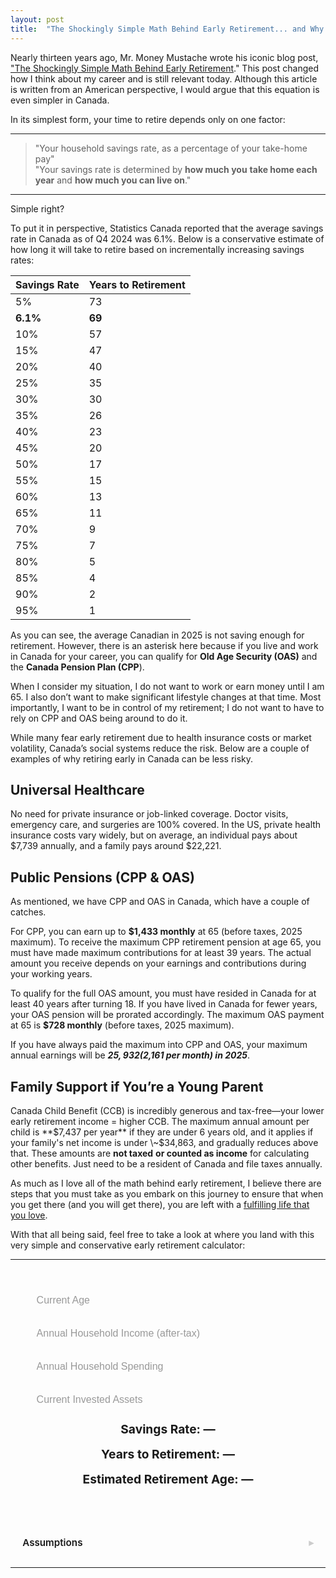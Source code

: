 ```yaml
---  
layout: post  
title:  "The Shockingly Simple Math Behind Early Retirement... and Why It's Less Risky in Canada."  
---
```


Nearly thirteen years ago, Mr. Money Mustache wrote his iconic blog post, ["The Shockingly Simple Math Behind Early Retirement](https://www.mrmoneymustache.com/2012/01/13/the-shockingly-simple-math-behind-early-retirement/)." This post changed how I think about my career and is still relevant today. Although this article is written from an American perspective, I would argue that this equation is even simpler in Canada. 

In its simplest form, your time to retire depends only on one factor:

---

> "Your household savings rate, as a percentage of your take-home pay"  
> "Your savings rate is determined by **how much you** **take home each year** and **how much you can live on**."

---

Simple right? 

To put it in perspective, Statistics Canada reported that the average savings rate in Canada as of Q4 2024 was 6.1%. Below is a conservative estimate of how long it will take to retire based on incrementally increasing savings rates:

| Savings Rate | Years to Retirement |  
|--------------|---------------------|  
| 5%           | 73                  |  
| **6.1%**         | **69**                  |  
| 10%          | 57                  |  
| 15%          | 47                  |  
| 20%          | 40                  |  
| 25%          | 35                  |  
| 30%          | 30                  |  
| 35%          | 26                  |  
| 40%          | 23                  |  
| 45%          | 20                  |  
| 50%          | 17                  |  
| 55%          | 15                  |  
| 60%          | 13                  |  
| 65%          | 11                  |  
| 70%          | 9                   |  
| 75%          | 7                   |  
| 80%          | 5                   |  
| 85%          | 4                   |  
| 90%          | 2                   |  
| 95%          | 1                   |

As you can see, the average Canadian in 2025 is not saving enough for retirement. However, there is an asterisk here because if you live and work in Canada for your career, you can qualify for **Old Age Security (OAS)** and the **Canada Pension Plan (CPP**). 

When I consider my situation, I do not want to work or earn money until I am 65\. I also don’t want to make significant lifestyle changes at that time. Most importantly, I want to be in control of my retirement; I do not want to have to rely on CPP and OAS being around to do it.

While many fear early retirement due to health insurance costs or market volatility, Canada’s social systems reduce the risk. Below are a couple of examples of why retiring early in Canada can be less risky.

## Universal Healthcare

No need for private insurance or job-linked coverage. Doctor visits, emergency care, and surgeries are 100% covered. In the US, private health insurance costs vary widely, but on average, an individual pays about $7,739 annually, and a family pays around $22,221.

## Public Pensions (CPP & OAS)

As mentioned, we have CPP and OAS in Canada, which have a couple of catches.

For CPP, you can earn up to **$1,433 monthly** at 65 (before taxes, 2025 maximum). To receive the maximum CPP retirement pension at age 65, you must have made maximum contributions for at least 39 years. The actual amount you receive depends on your earnings and contributions during your working years. 

To qualify for the full OAS amount, you must have resided in Canada for at least 40 years after turning 18\. If you have lived in Canada for fewer years, your OAS pension will be prorated accordingly.  The maximum OAS payment at 65 is **$728 monthly** (before taxes, 2025 maximum).

If you have always paid the maximum into CPP and OAS, your maximum annual earnings will be ***$25,932 ($2,161 per month) in 2025***.

## Family Support if You’re a Young Parent

Canada Child Benefit (CCB) is incredibly generous and tax-free—your lower early retirement income \= higher CCB.  The maximum annual amount per child is **$7,437 per year** if they are under 6 years old, and it applies if your family's net income is under \~$34,863, and gradually reduces above that. These amounts are **not taxed** **or counted as income** for calculating other benefits. Just need to be a resident of Canada and file taxes annually.



As much as I love all of the math behind early retirement, I believe there are steps that you must take as you embark on this journey to ensure that when you get there (and you will get there), you are left with a [fulfilling life that you love](https://tonyneufeld.blog/2025/04/28/Boulders/).

With that all being said, feel free to take a look at where you land with this very simple and conservative early retirement calculator:

---

<html lang="en">
<head>
  <title>Years to Retirement Calculator</title>
  <style>
    .calculator-container {
      width: 100%;
      max-width: 600px;
      flex-direction: column;
      display: flex;
      gap: 2rem;
      justify-content: center;
    }
    .calculator {
      flex-direction: column;
      display: flex;
      gap: 1rem;
      padding: 2rem;
      background: var(--card-bg);
      border-radius: 8px;
      box-shadow: 0 0 20px rgba(255 255 255 / 0.05);
      color: var(--text-color); /* Set the text color */
      border: 1px solid var(--text-color); /* Match border to text color */
    }
    .calculator input {
      padding: 0.6rem;
      font-size: 1rem;
      border: 1px solid var(--text-color);
      border-radius: 5px;
      background: var(--input-bg);
      color: var(--text-color);
    }
    .calculator input::placeholder {
      color: #999;
    }
    .result {
      font-size: 1.2rem;
      font-weight: bold;
      text-align: center;
    }
    details {
      font-size: 0.95rem;
      background: var(--card-bg);
      border-radius: 8px;
      padding: 1rem 1.2rem;
      box-shadow: 0 0 20px rgba(255 255 255 / 0.05);
      color: var(--text-color);
      transition: background 0.3s ease;
    }
    details[open] {
      background: var(--card-bg);
    }
    summary {
      font-weight: 600;
      cursor: pointer;
      outline: none;
      list-style: none;
      user-select: none;
      position: relative;
      padding-right: 1.5rem;
    }
    summary::marker {
      display: none;
    }
    summary::after {
      content: "▸";
      position: absolute;
      right: 0;
      top: 50%;
      transform: translateY(-50%);
      transition: transform 0.3s ease;
      color: #ccc;
      justify-content: center;
    }
    details[open] summary::after {
      transform: translateY(-50%) rotate(90deg);
      color: #fff;
      justify-content: center;
    }
    details > *:not(summary) {
      opacity: 0;
      max-height: 0;
      overflow: hidden;
      transition: opacity 0.3s ease, max-height 0.3s ease;
      justify-content: center;
    }
    details[open] > *:not(summary) {
      opacity: 1;
      max-height: 1000px;
      justify-content: center;
    }
  </style>
</head>
<body>
  <div class="calculator-container">
    <div class="calculator">
      <input type="number" id="age" placeholder="Current Age" min="0" step="1" />
      <input type="text" id="income" placeholder="Annual Household Income (after-tax)" />
      <input type="text" id="spending" placeholder="Annual Household Spending" />
      <input type="text" id="networth" placeholder="Current Invested Assets" />
      <div class="result" id="savingsRate">Savings Rate: —</div>
      <div class="result" id="yearsToRetire">Years to Retirement: —</div>
      <div class="result" id="retirementAge">Estimated Retirement Age: —</div>
    </div>
    <details>
      <summary>Assumptions</summary>
      <ul>
        <li>All values are after tax (income, spending, returns).</li>
        <li>Annual expenses remain constant through retirement.</li>
        <li>You will not draw down your principal — you live off investment returns.</li>
        <li>Investment returns are inflation-adjusted (4% real return).</li>
        <li>No windfalls, inheritances, or major lifestyle changes are included.</li>
        <li>You maintain consistent income and savings until retirement.</li>
        <li>Retirement means financial independence, not necessarily stopping work.</li>
      </ul>
    </details>
  </div>

  <script>
    const ageInput = document.getElementById('age');
    const incomeInput = document.getElementById('income');
    const spendingInput = document.getElementById('spending');
    const networthInput = document.getElementById('networth');
    const savingsRateEl = document.getElementById('savingsRate');
    const yearsToRetireEl = document.getElementById('yearsToRetire');
    const retirementAgeEl = document.getElementById('retirementAge');
    const r = 0.04;

    function formatNumber(value) {
      return value.toLocaleString('en-US');
    }

    function parseNumber(value) {
      return parseFloat(value.replace(/,/g, ''));
    }

    function formatInput(e) {
      const input = e.target;
      const value = input.value.replace(/,/g, '');
      if (!isNaN(value) && value !== '') {
        input.value = formatNumber(Number(value));
      }
      calculate();
    }

    function calculate() {
      const age = parseInt(ageInput.value, 10);
      const income = parseNumber(incomeInput.value);
      const spending = parseNumber(spendingInput.value);
      const networth = parseNumber(networthInput.value);

      if (isFinite(age) && isFinite(income) && isFinite(spending) && isFinite(networth) &&
          income > 0 && spending >= 0 && networth >= 0 && income > spending && age >= 0) {

        const savingsRate = (income - spending) / income;
        savingsRateEl.textContent = `Savings Rate: ${(savingsRate * 100).toFixed(1)}%`;

        const numerator = Math.log(income / ((networth * r) + income - spending));
        const denominator = Math.log(1 + r);
        const years = numerator / denominator;

        if (isFinite(years) && years >= 0) {
          const roundedYears = Math.round(years);
          const estimatedAge = age + roundedYears;
          yearsToRetireEl.textContent = `Years to Retirement: ${roundedYears}`;
          retirementAgeEl.textContent = `Estimated Retirement Age: ${estimatedAge}`;
        } else {
          yearsToRetireEl.textContent = `Years to Retirement: ∞`;
          retirementAgeEl.textContent = `Estimated Retirement Age: ∞`;
        }

      } else {
        savingsRateEl.textContent = `Savings Rate: —`;
        yearsToRetireEl.textContent = `Years to Retirement: —`;
        retirementAgeEl.textContent = `Estimated Retirement Age: —`;
      }
    }

    [ageInput, incomeInput, spendingInput, networthInput].forEach(input => {
      input.addEventListener('input', input === ageInput ? calculate : formatInput);
    });
  </script>
</body>
</html>

---


